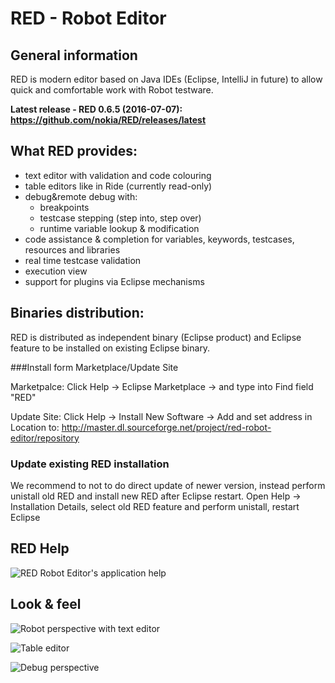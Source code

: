 # RED - Robot Editor
## General information 

RED is modern editor based on Java IDEs (Eclipse, IntelliJ in future) to allow quick and comfortable work with Robot testware.

**Latest release - RED 0.6.5 (2016-07-07): https://github.com/nokia/RED/releases/latest**

## What RED provides:
* text editor with validation and code colouring
* table editors like in Ride (currently read-only)
* debug&remote debug with:
	* breakpoints
	* testcase stepping (step into, step over)
	* runtime variable lookup & modification
* code assistance & completion for variables, keywords, testcases, resources and libraries
* real time testcase validation
* execution view
* support for plugins via Eclipse mechanisms

## Binaries distribution:
RED is distributed as independent binary (Eclipse product) and Eclipse feature to be installed on existing Eclipse binary. 

###Install form Marketplace/Update Site

Marketpalce: Click Help -> Eclipse Marketplace -> and type into Find field "RED"

Update Site: Click Help -> Install New Software -> Add and set address in Location to:
http://master.dl.sourceforge.net/project/red-robot-editor/repository

### Update existing RED installation
We recommend to not to do direct update of newer version, instead perform unistall old RED and install new RED after Eclipse restart.
Open Help -> Installation Details, select old RED feature and perform unistall, restart Eclipse

## RED Help
![RED Robot Editor's application help](https://github.com/nokia/RED/tree/master/red_help)
## Look & feel
![](https://github.com/nokia/RED/blob/master/misc/img/red_overview_source_1.png "Robot perspective with text editor")

![](https://github.com/nokia/RED/blob/master/misc/img/red_testcases_table.png "Table editor")

![](https://github.com/nokia/RED/blob/master/misc/img/red_overview_debug.png "Debug perspective")





